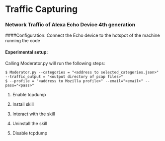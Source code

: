 # Traffic Capturing
### Network Traffic of Alexa Echo Device 4th generation

####Configuration: 
Connect the Echo device to the hotspot of the machine running the code

#### Experimental setup: 
Calling Moderator.py will run the following steps:

```
$ Moderator.py --categories = "<address to selected_categories.json>" --traffic_output = "<output directory of pcap files>"
$ --profile = "<address to Mozilla profile>" --email="<email>" --pass="<pass>"
```

1) Enable tcpdump 

2) Install skill

3) Interact with the skill

4) Uninstall the skill

5) Disable tcpdump


